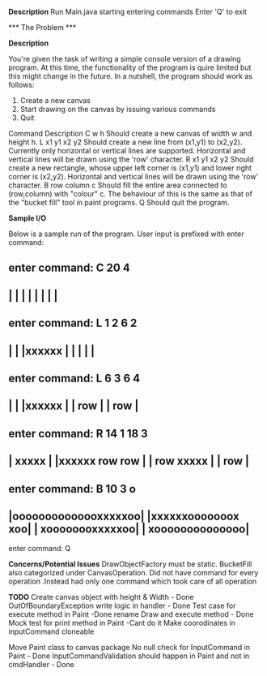 

__Description__ 
Run Main.java 
starting entering commands
Enter 'Q' to exit


*** The Problem ***

__Description__

You're given the task of writing a simple console version of a drawing program. 
At this time, the functionality of the program is quire limited but this might change in the future. 
In a nutshell, the program should work as follows:
1. Create a new canvas
2. Start drawing on the canvas by issuing various commands
3. Quit


Command                Description
C w h           Should create a new canvas of width w and height h.
L x1 y1 x2 y2   Should create a new line from (x1,y1) to (x2,y2). Currently only
                horizontal or vertical lines are supported. Horizontal and vertical lines
                will be drawn using the 'row' character.
R x1 y1 x2 y2   Should create a new rectangle, whose upper left corner is (x1,y1) and
                lower right corner is (x2,y2). Horizontal and vertical lines will be drawn
                using the 'row' character.
B row column c         Should fill the entire area connected to (row,column) with "colour" c. The
                behaviour of this is the same as that of the "bucket fill" tool in paint
                programs.
Q               Should quit the program.

__Sample I/O__

Below is a sample run of the program. User input is prefixed with enter command:

enter command: C 20 4
----------------------
|                    |
|                    |
|                    |
|                    |
----------------------

enter command: L 1 2 6 2
----------------------
|                    |
|xxxxxx              |
|                    |
|                    |
----------------------

enter command: L 6 3 6 4
----------------------
|                    |
|xxxxxx              |
|     row              |
|     row              |
----------------------

enter command: R 14 1 18 3
----------------------
|             xxxxx  |
|xxxxxx       row   row  |
|     row       xxxxx  |
|     row              |
----------------------

enter command: B 10 3 o
----------------------
|oooooooooooooxxxxxoo|
|xxxxxxooooooox   xoo|
|     xoooooooxxxxxoo|
|     xoooooooooooooo|
----------------------

enter command: Q

__Concerns/Potential Issues__
DrawObjectFactory must be static.
BucketFill also categorized under CanvasOperation.
Did not have command for every operation .Instead had only one command which took care of all operation

__TODO__
Create canvas object with height & Width - Done
OutOfBoundaryException write logic in handler - Done
Test case for execute method in Paint -Done
rename Draw and execute method - Done 
Mock test for print method in Paint -Cant do it
Make coorodinates in inputCommand cloneable

Move Paint class to canvas package
No null check for InputCommand in Paint - Done
InputCommandValidation should happen in Paint and not in cmdHandler - Done
